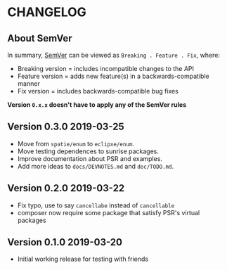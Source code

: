 # CHANGELOG

## About SemVer

In summary, [SemVer](https://semver.org/) can be viewed as ` Breaking . Feature . Fix `, where:

- Breaking version = includes incompatible changes to the API
- Feature version = adds new feature(s) in a backwards-compatible manner
- Fix version = includes backwards-compatible bug fixes

**Version `0.x.x` doesn't have to apply any of the SemVer rules**


## Version 0.3.0 2019-03-25

- Move from `spatie/enum` to `eclipxe/enum`.
- Move testing dependences to sunrise packages.
- Improve documentation about PSR and examples.
- Add more ideas to `docs/DEVNOTES.md` and `doc/TODO.md`.


## Version 0.2.0 2019-03-22

- Fix typo, use to say `cancellabe` instead of `cancellable`
- composer now require some package that satisfy PSR's virtual packages


## Version 0.1.0 2019-03-20

- Initial working release for testing with friends
